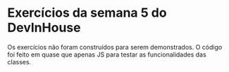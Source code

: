 # Exercícios da semana 5 do DevInHouse

Os exercícios não foram construídos para serem demonstrados. O código foi feito em quase que apenas JS para testar as funcionalidades das classes.
